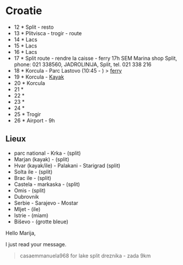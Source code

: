 # Croatie
* 12 * Split - resto
* 13 * Plitvisca - trogir - route 
* 14 * Lacs
* 15 * Lacs
* 16 * Lacs
* 17 * Split route - rendre la caisse - ferry 17h SEM Marina shop Split, phone: 021 338560, JADROLINIJA, Split, tel. 021 338 216
* 18 * Korcula - Parc Lastovo (10:45 - ) > [ferry](http://www.korculainfo.com/ferries/ferry-catamaran-dubrovnik-sipan-mljet-korcula-lastovo/)
* 19 * Korcula - [Kayak](https://www.facebook.com/Rent-a-kayak-tri-yak-or-boat-Korcula-796960290400008/)
* 20 * Korcula
* 21 * 
* 22 *
* 23 *
* 24 *
* 25 * Trogir
* 26 * Airport - 9h


## Lieux
- parc national - Krka - (split)
- Marjan (kayak) - (split)
- Hvar (kayak/ile) - Palakani - Starigrad (split)
- Solta ile - (split)
- Brac ile - (split)
- Castela - markaska - (split)
- Omis - (split)
- Dubrovnik
- Serbie - Sarajevo - Mostar
- Mljet - (ile)
- Istrie - (miam)
- Biševo - (grotte bleue)


Hello Marija,

I just read your message.
> casaemmanuela968 for lake split dreznika - zada 
9km
